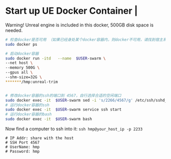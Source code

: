# Start up UE Docker Container | 
Warning! Unreal engine is included in this docker, 500GB disk space is needed.


```sh
# 检查docker是否可用 （如果已经身处某个docker容器内，则docker不可用，请找到宿主系统，然后再运行以下命令）
sudo docker ps
```

```sh
# 启动docker容器
sudo docker run -itd   --name  $USER-swarm \
--net host \
--memory 500G \
--gpus all \
--shm-size=32G \
*******/hmp:unreal-trim


# 修改docker容器的ssh的端口到 4567，自行选择合适的空闲端口
sudo docker exec -it  $USER-swarm sed -i 's/2266/4567/g' /etc/ssh/sshd_config
# 运行docker容器的ssh
sudo docker exec -it  $USER-swarm service ssh start
# 运行docker容器的bash
sudo docker exec -it  $USER-swarm bash
```

Now find a computer to ssh into it: ```ssh hmp@your_host_ip -p 2233```
```
# IP Addr: share with the host
# SSH Port 4567
# UserName: hmp
# Password: hmp
```
